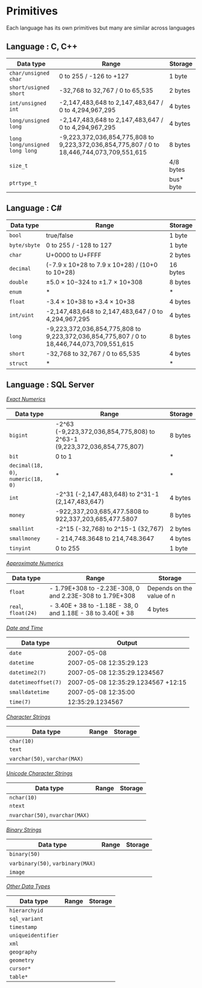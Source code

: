 # Primitives

Each language has its own primitives but many are similar across languages

## Language : C, C++

Data type | Range | Storage
--- | --- | ---
`char/unsigned char` | 0 to 255 / -126 to +127 | 1 byte
`short/usigned short` | -32,768 to 32,767 / 0 to 65,535 | 2 bytes
`int/unsigned int` | -2,147,483,648 to 2,147,483,647 / 0 to 4,294,967,295 | 4 bytes
`long/unsigned long` | -2,147,483,648 to 2,147,483,647 / 0 to 4,294,967,295 | 4 bytes
`long long/unsigned long long` | -9,223,372,036,854,775,808 to 9,223,372,036,854,775,807 / 0 to 18,446,744,073,709,551,615 | 8 bytes
`size_t` | | 4/8 bytes
`ptrtype_t` | | bus* byte


## Language : C#

Data type | Range | Storage
--- | --- | ---
`bool` | true/false | 1 byte
`byte/sbyte` | 0 to 255 / -128 to 127 | 1 byte
`char` | U+0000 to U+FFFF | 2 bytes
`decimal` | (-7.9 x 10+28 to 7.9 x 10+28) / (10+0 to 10+28) | 16 bytes
`double` | ±5.0 × 10−324 to ±1.7 × 10+308 | 8 bytes
`enum` | * | *
`float` | -3.4 × 10+38 to +3.4 × 10+38 | 4 bytes
`int/uint` | -2,147,483,648 to 2,147,483,647 / 0 to 4,294,967,295 | 4 bytes
`long` | -9,223,372,036,854,775,808 to 9,223,372,036,854,775,807 / 0 to 18,446,744,073,709,551,615 | 8 bytes
`short` | -32,768 to 32,767 / 0 to 65,535 | 4 bytes
`struct` | * | *


## Language : SQL Server

[*Exact Numerics*](https://technet.microsoft.com/en-us/library/ms187752(v=sql.105).aspx)

Data type | Range | Storage
--- | --- | ---
`bigint` | -2^63 (-9,223,372,036,854,775,808) to 2^63-1 (9,223,372,036,854,775,807) | 8 bytes
`bit` | 0 to 1 | *
`decimal(18, 0)`, `numeric(18, 0)` | * | *
`int` | -2^31 (-2,147,483,648) to 2^31-1 (2,147,483,647) | 4 bytes
`money` | -922,337,203,685,477.5808 to 922,337,203,685,477.5807 | 8 bytes
`smallint` | -2^15 (-32,768) to 2^15-1 (32,767) | 2 bytes
`smallmoney` | - 214,748.3648 to 214,748.3647 | 4 bytes
`tinyint` | 0 to 255 | 1 byte

[*Approximate Numerics*](https://technet.microsoft.com/en-us/library/ms187752(v=sql.105).aspx)

Data type | Range | Storage
--- | --- | ---
`float` | - 1.79E+308 to -2.23E-308, 0 and 2.23E-308 to 1.79E+308 | Depends on the value of n
`real`, `float(24)` | - 3.40E + 38 to -1.18E - 38, 0 and 1.18E - 38 to 3.40E + 38 | 4 bytes

[*Date and Time*](https://technet.microsoft.com/en-us/library/ms187752(v=sql.105).aspx)

Data type | Output
--- | ---
`date` | 2007-05-08
`datetime` | 2007-05-08 12:35:29.123
`datetime2(7)` | 2007-05-08 12:35:29.1234567
`datetimeoffset(7)` | 2007-05-08 12:35:29.1234567 +12:15
`smalldatetime` | 2007-05-08 12:35:00
`time(7)` | 12:35:29.1234567

 [*Character Strings*](https://technet.microsoft.com/en-us/library/ms187752(v=sql.105).aspx)

Data type | Range | Storage
--- | --- | ---
`char(10)` |
`text` | 
`varchar(50)`, `varchar(MAX)` |

[*Unicode Character Strings*](https://technet.microsoft.com/en-us/library/ms187752(v=sql.105).aspx)

Data type | Range | Storage
--- | --- | ---
`nchar(10)` |
`ntext` | 
`nvarchar(50)`, `nvarchar(MAX)` |

[*Binary Strings*](https://technet.microsoft.com/en-us/library/ms187752(v=sql.105).aspx)

Data type | Range | Storage
--- | --- | ---
`binary(50)` | 
`varbinary(50)`, `varbinary(MAX)` |
`image` | 


[*Other Data Types*](https://technet.microsoft.com/en-us/library/ms187752(v=sql.105).aspx)

Data type | Range | Storage
--- | --- | ---
`hierarchyid` |
`sql_variant` |
`timestamp` |
`uniqueidentifier` |
`xml` |
`geography` |
`geometry` | 
`cursor*` |
`table*` |
